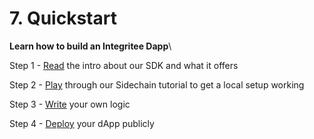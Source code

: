 # 7. Quickstart

**Learn how to build an Integritee Dapp**\


Step 1 - [Read](https://docs.integritee.network/3-our-technology/3.1-software-development-kit) the intro about our SDK and what it offers

Step 2 - [Play](https://docs.integritee.network/4-development/4.6-demos/4.6.1-sidechain-demo) through our Sidechain tutorial to get a local setup working

Step 3 - [Write](https://docs.integritee.network/4-development/4.4-sdk/4.4.4-custom-business-logic-stf) your own logic

Step 4 - [Deploy](https://docs.integritee.network/5-nodes-and-infrastructure/5.2-how-to-set-up-and-run-a-sidechain-or-tocw-node) your dApp publicly
